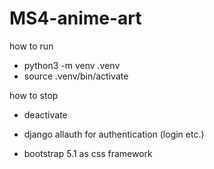 # MS4-anime-art

how to run
- python3 -m venv .venv  
- source .venv/bin/activate

how to stop
- deactivate


- django allauth for authentication (login etc.)
- bootstrap 5.1 as css framework